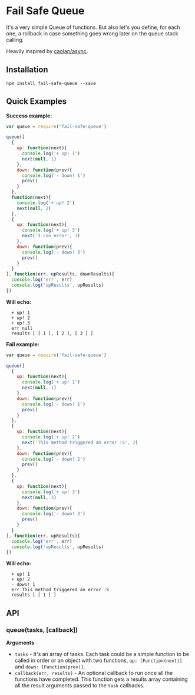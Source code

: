 # Fail Safe Queue

It's a very simple Queue of functions. But also let's you define, for each one, a
rollback in case something goes wrong later on the queue stack calling.

Heavily inspired by [caolan/async](https://github.com/caolan/async).

## Installation
`npm install fail-safe-queue --save`

## Quick Examples

__Success example:__
```js
var queue = require('fail-safe-queue')

queue([
  {
    up: function(next){
      console.log('+ up! 1')
      next(null, 1)
    },
    down: function(prev){
      console.log('- down! 1')
      prev()
    }
  },
  function(next){
    console.log('+ up! 2')
    next(null, 2)
  },
  {
    up: function(next){
      console.log('+ up! 3')
      next('3 con error', 3)
    },
    down: function(prev){
      console.log('- down! 3')
      prev()
    }
  }
], function(err, upResults, downResults){
  console.log('err', err)
  console.log('upResults', upResults)
})
```
__Will echo:__
```
  + up! 1
  + up! 2
  + up! 3
  err null
  results [ [ 1 ], [ 2 ], [ 3 ] ]
```


__Fail example:__
```js
var queue = require('fail-safe-queue')

queue([
  {
    up: function(next){
      console.log('+ up! 1')
      next(null, 1)
    },
    down: function(prev){
      console.log('- down! 1')
      prev()
    }
  },
  {
    up: function(next){
      console.log('+ up! 2')
      next('This method triggered an error :S', 2)
    },
    down: function(prev){
      console.log('- down! 2')
      prev()
    }
  },
  {
    up: function(next){
      console.log('+ up! 3')
      next(null, 3)
    },
    down: function(prev){
      console.log('- down! 3')
      prev()
    }
  }
], function(err, upResults){
  console.log('err', err)
  console.log('upResults', upResults)
})
```
__Will echo:__
```
  + up! 1
  + up! 2
  - down! 1
  err This method triggered an error :S
  results [ [ 1 ] ]
```

## API

### queue(tasks, [callback])

__Arguments__
* `tasks` - It's an array of tasks. Each task could be a simple function to be
  called in order or an object with two functions, `up: [Function(next)]` and
  `down: [Function(prev)]`.
* `callback(err, results)` - An optional callback to run once all the functions
  have completed. This function gets a results array containing all the result
  arguments passed to the `task` callbacks.
